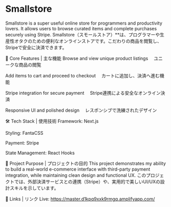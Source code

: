 # Smallstore
Smallstore is a super useful online store for programmers and productivity lovers. It allows users to browse curated items and complete purchases securely using Stripe.
Smallstore（スモールストア）**は、プログラマーや生産性オタクのための便利なオンラインストアです。こだわりの商品を閲覧し、Stripeで安全に決済できます。

🔧 Core Features | 主な機能
Browse and view unique product listings
　ユニークな商品の閲覧

Add items to cart and proceed to checkout
　カートに追加し、決済へ進む機能

Stripe integration for secure payment
　Stripe連携による安全なオンライン決済

Responsive UI and polished design
　レスポンシブで洗練されたデザイン

🛠 Tech Stack | 使用技術
Framework: Next.js

Styling: FantaCSS

Payment: Stripe

State Management: React Hooks

📌 Project Purpose | プロジェクトの目的
This project demonstrates my ability to build a real-world e-commerce interface with third-party payment integration, while maintaining clean design and functional UX.
このプロジェクトでは、外部決済サービスとの連携（Stripe）や、実用的で美しいUI/UXの設計スキルを示しています。

🔗 Links | リンク
Live: https://master.d1kpq9xxk9rmgq.amplifyapp.com/

